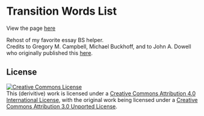 # Transition Words List
View the page [here](https://geoff-b.github.io/transition-words/)

Rehost of my favorite essay BS helper.  
Credits to  Gregory M. Campbell, Michael Buckhoff, and to John A. Dowell who originally published this [here](https://msu.edu/~jdowell/135/transw.html).
 
 ## License
<a rel="license" href="http://creativecommons.org/licenses/by/4.0/"><img alt="Creative Commons License" style="border-width:0" src="https://i.creativecommons.org/l/by/4.0/88x31.png" /></a><br />This (derivitive) work is licensed under a <a rel="license" href="http://creativecommons.org/licenses/by/4.0/">Creative Commons Attribution 4.0 International License</a>, with the original work being licensed under a <a rel="license" href="http://creativecommons.org/licenses/by/3.0/">Creative Commons Attribution 3.0 Unported License</a>.
